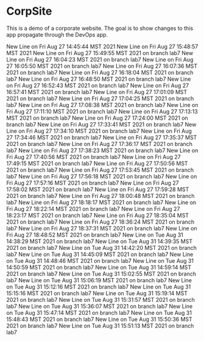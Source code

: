 # CorpSite

This is a demo of a corporate website.  The goal is to show changes to this app propagate through the DevOps app.

New Line on Fri Aug 27 14:45:44 MST 2021
New Line on Fri Aug 27 15:48:57 MST 2021
New Line on Fri Aug 27 15:49:55 MST 2021 on branch lab7
New Line on Fri Aug 27 16:04:23 MST 2021 on branch lab7
New Line on Fri Aug 27 16:05:50 MST 2021 on branch lab7
New Line on Fri Aug 27 16:07:36 MST 2021 on branch lab7
New Line on Fri Aug 27 16:18:04 MST 2021 on branch lab7
New Line on Fri Aug 27 16:48:50 MST 2021 on branch lab7
New Line on Fri Aug 27 16:52:43 MST 2021 on branch lab7
New Line on Fri Aug 27 16:57:41 MST 2021 on branch lab7
New Line on Fri Aug 27 17:01:09 MST 2021 on branch lab7
New Line on Fri Aug 27 17:04:25 MST 2021 on branch lab7
New Line on Fri Aug 27 17:08:38 MST 2021 on branch lab7
New Line on Fri Aug 27 17:11:10 MST 2021 on branch lab7
New Line on Fri Aug 27 17:13:13 MST 2021 on branch lab7
New Line on Fri Aug 27 17:24:00 MST 2021 on branch lab7
New Line on Fri Aug 27 17:33:41 MST 2021 on branch lab7
New Line on Fri Aug 27 17:34:10 MST 2021 on branch lab7
New Line on Fri Aug 27 17:34:46 MST 2021 on branch lab7
New Line on Fri Aug 27 17:35:37 MST 2021 on branch lab7
New Line on Fri Aug 27 17:36:17 MST 2021 on branch lab7
New Line on Fri Aug 27 17:38:23 MST 2021 on branch lab7
New Line on Fri Aug 27 17:40:56 MST 2021 on branch lab7
New Line on Fri Aug 27 17:49:15 MST 2021 on branch lab7
New Line on Fri Aug 27 17:50:56 MST 2021 on branch lab7
New Line on Fri Aug 27 17:53:45 MST 2021 on branch lab7
New Line on Fri Aug 27 17:56:18 MST 2021 on branch lab7
New Line on Fri Aug 27 17:57:16 MST 2021 on branch lab7
New Line on Fri Aug 27 17:58:02 MST 2021 on branch lab7
New Line on Fri Aug 27 17:59:28 MST 2021 on branch lab7
New Line on Fri Aug 27 18:00:48 MST 2021 on branch lab7
New Line on Fri Aug 27 18:18:17 MST 2021 on branch lab7
New Line on Fri Aug 27 18:22:14 MST 2021 on branch lab7
New Line on Fri Aug 27 18:23:17 MST 2021 on branch lab7
New Line on Fri Aug 27 18:35:04 MST 2021 on branch lab7
New Line on Fri Aug 27 18:36:24 MST 2021 on branch lab7
New Line on Fri Aug 27 18:37:31 MST 2021 on branch lab7
New Line on Fri Aug 27 18:48:52 MST 2021 on branch lab7
New Line on Tue Aug 31 14:38:29 MST 2021 on branch lab7
New Line on Tue Aug 31 14:39:35 MST 2021 on branch lab7
New Line on Tue Aug 31 14:42:20 MST 2021 on branch lab7
New Line on Tue Aug 31 14:45:09 MST 2021 on branch lab7
New Line on Tue Aug 31 14:48:46 MST 2021 on branch lab7
New Line on Tue Aug 31 14:50:59 MST 2021 on branch lab7
New Line on Tue Aug 31 14:59:14 MST 2021 on branch lab7
New Line on Tue Aug 31 15:02:55 MST 2021 on branch lab7
New Line on Tue Aug 31 15:06:19 MST 2021 on branch lab7
New Line on Tue Aug 31 15:12:16 MST 2021 on branch lab7
New Line on Tue Aug 31 15:15:16 MST 2021 on branch lab7
New Line on Tue Aug 31 15:19:14 MST 2021 on branch lab7
New Line on Tue Aug 31 15:31:57 MST 2021 on branch lab7
New Line on Tue Aug 31 15:36:07 MST 2021 on branch lab7
New Line on Tue Aug 31 15:47:14 MST 2021 on branch lab7
New Line on Tue Aug 31 15:48:43 MST 2021 on branch lab7
New Line on Tue Aug 31 15:50:36 MST 2021 on branch lab7
New Line on Tue Aug 31 15:51:13 MST 2021 on branch lab7
